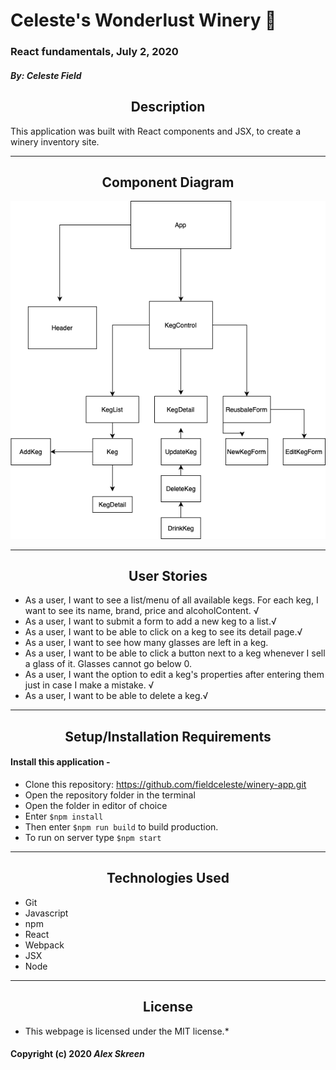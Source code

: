 # Celeste's Wonderlust Winery 🍷

### React fundamentals, July 2, 2020


#### _**By: Celeste Field**_

## <center> Description

This application was built with React components and JSX, to create a winery inventory site. 

<hr/>

## <center> Component Diagram

![component structure](src/keg.png)
<hr />

## <center> User Stories

* As a user, I want to see a list/menu of all available kegs. For each keg, I want to see its name, brand, price and alcoholContent. √
* As a user, I want to submit a form to add a new keg to a list.√
* As a user, I want to be able to click on a keg to see its detail page.√
* As a user, I want to see how many glasses are left in a keg.
* As a user, I want to be able to click a button next to a keg whenever I sell a glass of it. Glasses cannot go below 0. 
* As a user, I want the option to edit a keg's properties after entering them just in case I make a mistake. √
* As a user, I want to be able to delete a keg.√

<hr/>

## <center> Setup/Installation Requirements


#### Install this application -

* Clone this repository: https://github.com/fieldceleste/winery-app.git
* Open the repository folder in the terminal
* Open the folder in editor of choice
* Enter `$npm install `
* Then enter `$npm run build` to build production.
* To run on server type `$npm start`
<hr /> 

## <center> Technologies Used 



* Git
* Javascript
* npm
* React
* Webpack 
* JSX
* Node

<hr />

## <center> License

* This webpage is licensed under the MIT license.*

#### Copyright (c) 2020 **_Alex Skreen_**




